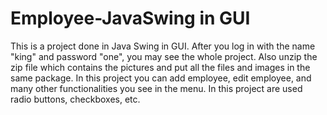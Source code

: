 # Employee-JavaSwing in GUI


This is a project done in Java Swing in GUI. After you log in with the name
"king" and password "one",  you may see the whole project. Also unzip the zip file which contains the pictures and 
put all the files and images in the same package. 
In this project you can add employee, edit employee, and many other functionalities you see in the menu.
In this project are used radio buttons, checkboxes, etc.

